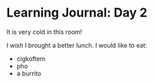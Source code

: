 # Learning Journal: Day 2

It is very cold in this room!

I *wish* I brought a better lunch. I would like to eat:

- cigkoftem
- pho
- a burrito
